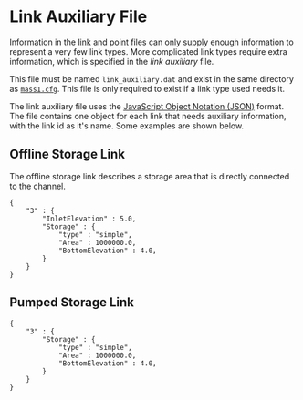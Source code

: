 # Link Auxiliary File

Information in the [link](link.md) and [point](point.md) files can
only supply enough information to represent a very few link types.
More complicated link types require extra information, which is
specified in the *link auxiliary* file.

This file must be named `link_auxiliary.dat` and exist in the same
directory as [`mass1.cfg`](configuration.md).  This file is only
required to exist if a link type used needs it.

The link auxiliary file uses the [JavaScript Object Notation
(JSON)](https://www.json.org/json-en.html) format.  The file contains
one object for each link that needs auxiliary information, with the
link id as it's name.  Some examples are shown below. 

## Offline Storage Link

The offline storage link describes a storage area that is directly
connected to the channel.  

```
{
    "3" : {
        "InletElevation" : 5.0,
        "Storage" : {
            "type" : "simple",
            "Area" : 1000000.0,
            "BottomElevation" : 4.0,
        }
    }
}
```

## Pumped Storage Link


```
{
    "3" : {
        "Storage" : {
            "type" : "simple",
            "Area" : 1000000.0,
            "BottomElevation" : 4.0,
        }
    }
}
```
